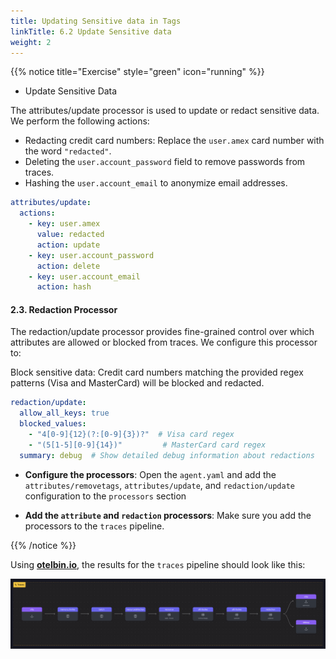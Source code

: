 ```yaml
---
title: Updating Sensitive data in Tags
linkTitle: 6.2 Update Sensitive data
weight: 2
---
```


{{% notice title="Exercise" style="green" icon="running" %}}
- Update Sensitive Data

The attributes/update processor is used to update or redact sensitive data. We perform the following actions:

- Redacting credit card numbers: Replace the `user.amex` card number with the word `"redacted"`.
- Deleting the `user.account_password` field to remove passwords from traces.
- Hashing the `user.account_email` to anonymize email addresses.

```yaml
attributes/update:
  actions:
    - key: user.amex
      value: redacted
      action: update
    - key: user.account_password
      action: delete
    - key: user.account_email
      action: hash
```

#### 2.3. Redaction Processor

The redaction/update processor provides fine-grained control over which attributes are allowed or blocked from traces. We configure this processor to:

Block sensitive data: Credit card numbers matching the provided regex patterns (Visa and MasterCard) will be blocked and redacted.

```yaml
redaction/update:
  allow_all_keys: true
  blocked_values:
    - "4[0-9]{12}(?:[0-9]{3})?"  # Visa card regex
    - "(5[1-5][0-9]{14})"         # MasterCard card regex
  summary: debug  # Show detailed debug information about redactions
```

- **Configure the processors**:
Open the `agent.yaml` and add the `attributes/removetags`, `attributes/update`, and `redaction/update` configuration to the `processors` section

- **Add the `attribute` and `redaction` processors**: Make sure you add the processors to the `traces` pipeline.

{{% /notice %}}

Using **[otelbin.io](https://www.otelbin.io/)**, the results for the `traces` pipeline should look like this:

![otelbin-f-6-1-traces](../images/otelbin-f-6-1-trace.png)
